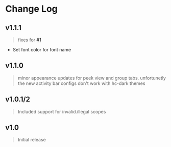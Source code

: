 # Change Log

## v1.1.1
> fixes for [#1](https://github.com/soulshined/Visual-Studio-Code-Naysayer88-Color-Theme/issues/1)

- Set font color for font name

## v1.1.0
> minor appearance updates for peek view and group tabs. unfortunetly the new activity bar configs don't work with hc-dark themes

## v1.0.1/2
> Included support for invalid.illegal scopes

## v1.0
> Initial release



